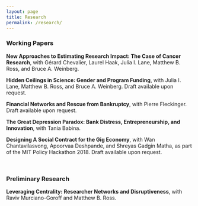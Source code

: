 ```yaml
---
layout: page
title: Research
permalink: /research/
---
```


### Working Papers

**New Approaches to Estimating Research Impact: The Case of Cancer Research**, with Gérard Chevalier, Laurel Haak, Julia I. Lane, Matthew B. Ross, and Bruce A. Weinberg.
<!-- Draft available upon request. -->
<!-- %Using Synthetic Control Analysis to Evaluate the Impact of Cancer Research Funding -->

**Hidden Ceilings in Science: Gender and Program Funding**, with Julia I. Lane, Matthew B. Ross, and Bruce A. Weinberg.
Draft available upon request.

**Financial Networks and Rescue from Bankruptcy**, with Pierre Fleckinger.
Draft available upon request.

**The Great Depression Paradox: Bank Distress, Entrepreneurship, and Innovation**, with Tania Babina.

**Designing A Social Contract for the Gig Economy**, with Wan Chantavilasvong, Apoorvaa Deshpande, and Shreyas Gadgin Matha, as part of the MIT Policy Hackathon 2018.
Draft available upon request.

<br>

### Preliminary Research

**Leveraging Centrality: Researcher Networks and Disruptiveness**, with Raviv Murciano-Goroff and Matthew B. Ross.
